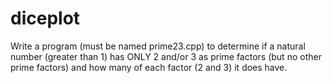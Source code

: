 # diceplot
Write a program (must be named prime23.cpp) to determine if a natural number (greater than 1) has ONLY 2 and/or 3 as prime factors (but no other prime factors) and how many of each factor (2 and 3) it does have.
